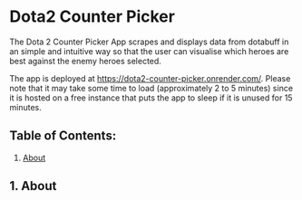 # **Dota2 Counter Picker**
The Dota 2 Counter Picker App scrapes and displays data from dotabuff in an simple and intuitive way so that the user can visualise which heroes are best against the enemy heroes selected.

The app is deployed at https://dota2-counter-picker.onrender.com/. Please note that it may take some time to load (approximately 2 to 5 minutes) since it is hosted on a free instance that puts the app to sleep if it is unused for 15 minutes.

## **Table of Contents:**

1. <a href="#1-about">About</a>

## <a>**1. About**</a>